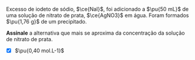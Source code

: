 Excesso de iodeto de sódio, $\ce{NaI}$, foi adicionado a $\pu{50 mL}$ de uma solução de nitrato de prata, $\ce{AgNO3}$ em água. Foram formados $\pu{1,76 g}$ de um precipitado.

**Assinale** a alternativa que mais se aproxima da concentração da solução de nitrato de prata.

- [x] $\pu{0,40 mol.L-1}$

